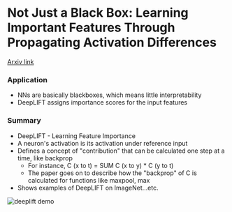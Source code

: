 # Not Just a Black Box: Learning Important Features Through Propagating Activation Differences

[Arxiv link](http://arxiv.org/pdf/1605.01713v1.pdf)

### Application
* NNs are basically blackboxes, which means little interpretability
* DeepLIFT assigns importance scores for the input features

### Summary
* DeepLIFT - Learning Feature Importance
* A neuron's activation is its activation under reference input
* Defines a concept of "contribution" that can be calculated one step at a time, like backprop
	* For instance, C (x to t) = SUM C (x to y) * C (y to t)
	* The paper goes on to describe how the "backprop" of C is calculated for functions like maxpool, max
* Shows examples of DeepLIFT on ImageNet...etc.

![deeplift demo](http://s32.postimg.org/o9galuamd/Screen_Shot_2016_05_07_at_10_12_32_PM.png)
